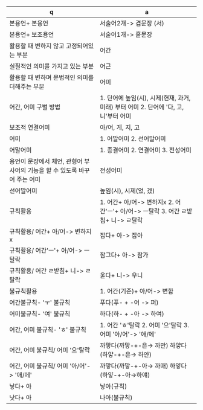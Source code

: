
 q  | a
--- | ---
본용언+ 본용언			| 서술어2개-> 겹문장 (서)
본용언+ 보조용언			| 서술어1개-> 홑문장
활용할 때 변하지 않고 고정되어있는 부분			| 어간
실질적인 의미를 가지고 있는 부분			| 어근
활용할 때 변하며 문법적인 의미를 더해주는 부분			| 어미
어간, 어미 구별 방법			| 1. 단어에 높임(시), 시제(현재, 과거, 미래) 부터 어미 2. 단어에 '다, 고, 니'부터 어미
보조적 연결어미			| 아/어, 게, 지, 고
어미			| 1. 어말어미 2. 선어말어미
어말어미			| 1. 종결어미 2. 연결어미 3. 전성어미
용언이 문장에서 체언, 관형어 부사어의 기능을 할 수 있도록 바꾸어 주는 어미			| 전성어미
선어말어미			| 높임(시), 시제(었, 겠)
규칙활용			| 1. 어간+ 아/어-> 변하지x 2. 어간'ㅡ'+ 아/어-> ㅡ탈락 3. 어간 ㄹ받침+ 니-> ㄹ탈락
규칙활용/ 어간+ 아/어-> 변하지x			| 잡다+ 아-> 잡아
규칙활용/ 어간'ㅡ'+ 아/어-> ㅡ탈락			| 잠그다+ 아-> 잠가
규칙활용/ 어간 ㄹ받침+ 니-> ㄹ탈락			| 울다+ 니-> 우니
불규칙활용			| 1. 어간(기준)+ 아/어-> 변함
어간불규칙- 'ㅜ' 불규칙			| 푸다(푸- + -어 -> 퍼)
어미불규칙- '여' 불규칙			| 하다(하- + -아 -> 하여)
어간, 어미 불규칙- 'ㅎ' 불규칙			| 1. 어간 'ㅎ'탈락 2. 어미 '으'탈락 3. 어미 '아/어'-> '애/에'
어간, 어미 불규칙/ 어미 '으'탈락			| 까맣다(까맣-+-은→ 까만) 하얗다(하얗-+-은→ 하얀)
어간, 어미 불규칙/ 어미 '아/어'-> '애/에'			| 까맣다(까맣-+-아→ 까매) 하얗다(하얗-+-아→하얘)
낳다+ 아			| 낳아(규칙)
낫다+ 아			| 나아(불규칙)
​